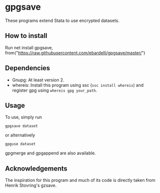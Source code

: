 # gpgsave

These programs extend Stata to use encrypted datasets.

## How to install
Run
    net install gpgsave, from("https://raw.githubusercontent.com/ebardelli/gpgsave/master/")

## Dependencies
- Gnupg: At least version 2.
- whereis: Install this program using ssc (```ssc install whereis```) and register gpg using ```whereis gpg your_path```.

## Usage
To use, simply run
    
    gpgsave dataset

or alternatively
    
    gpguse dataset

gpgmerge and gpgappend are also available.

## Acknowledgements
The inspiration for this program and much of its code is directly taken from Henrik Stovring's gzsave.

